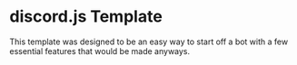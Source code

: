# discord.js Template

This template was designed to be an easy way to start off a bot with a few essential features that would be made anyways.
